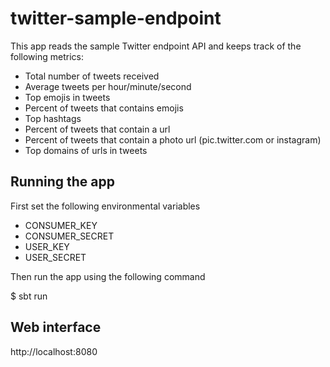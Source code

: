 # twitter-sample-endpoint


This app reads the sample Twitter endpoint API and keeps track of the following metrics:
* Total number of tweets received
* Average tweets per hour/minute/second
* Top emojis in tweets
* Percent of tweets that contains emojis
* Top hashtags
* Percent of tweets that contain a url
* Percent of tweets that contain a photo url (pic.twitter.com or instagram)
* Top domains of urls in tweets


## Running the app
First set the following environmental variables
* CONSUMER_KEY
* CONSUMER_SECRET
* USER_KEY
* USER_SECRET

Then run the app using the following command

$ sbt run  


## Web interface
http://localhost:8080
 
